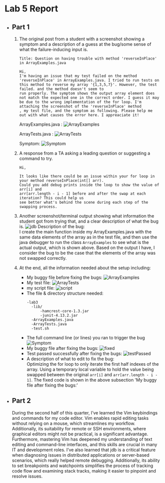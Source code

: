 # **Lab 5 Report**
* ## **Part 1**
  1. The original post from a student with a screenshot showing a symptom and a description of a guess at the bug/some sense of what the failure-inducing input is.
     ```
     Title: Question on having trouble with method 'reverseInPlace' in ArrayExamples.java

     Hi,
     I'm having an issue that my test failed on the method 'reverseInPlace' in ArrayExamples.java. I tried to run tests on this method to reverse my array '{1,3,5,7}'. However, the test failed. and the method doesn't seem to
     run properly. The symptom shows the output array element does not match the expected one in the correct order. I guess it may be due to the wrong implementation of the for loop. I'm attaching the screenshot of the 'reverseInPlace' method
     , my test file, and the symptom as following. Please help me out with what causes the error here. I appreaciate it!
     ```
     ArrayExamples.java :
     ![ArrayExamples](ArrayExamples.png)

     ArrayTests.java :
     ![ArrayTests](ArrayTests.png)

     Symptom:
     ![Symptom](Symptom.png)
     
  2. A response from a TA asking a leading question or suggesting a command to try.
     ```
     Hi,

     It looks like there could be an issue within your for loop in your method reverseInPlace(int[] arr).
     Could you add debug prints inside the loop to show the value of arr[i] and
     arr[arr.length - i - 1] before and after the swap at each iteration? This could help us
     see better what's behind the scene during each step of the swapping process.
     ```

  3. Another screenshot/terminal output showing what information the student got from trying that, and a clear description of what the bug is.
     ![jdb](jdb.png)
     Description of the bug:   
     I create the main function inside my ArrayExamples.java with the same data elements of the array as in the test file,
     and then use the java debugger to run the class `ArrayExamples` to see what is the actual output, which is shown above.
     Based on the output I have, I consider the bug to be the case that the elements of the array was not swapped correctly.
  4. At the end, all the information needed about the setup including:
     * My buggy file before fixing the bugs:
         ![ArrayExamples](ArrayExamples.png)
     * My test file:
         ![ArrayTests](ArrayTests.png)
     * my script file:
         ![script](script.png)
     * The file & directory structure needed:
         ```
         -lab3   
           -lib/
               -hamcrest-core-1.3.jar   
               -junit-4.13.2.jar   
           -ArrayExamples.java   
           -ArrayTests.java   
           -test.sh
         ``` 
     * The full command line (or lines) you ran to trigger the bug
         ![Symptom](Symptom.png)
     * My buggy file after fixing the bugs:
         ![fixed](fixed.png)
     * Test passed successfully after fixing the bugs:
         ![testPassed](testPassed.png)
     * A description of what to edit to fix the bug:   
       Optimizing the for loop to only iterate the first half indexes of the array. Using a temporary local variable to hold the value being swapped between the original `arr[i]` and `arr[arr.length - i - 1]`.
       The fixed code is shown in the above subsection 'My buggy file after fixing the bugs:' 
 
* ## **Part 2**
    
    During the second half of this quarter, I’ve learned the Vim keybindings and commands for my code editor. Vim enables rapid editing tasks without relying on a mouse, 
    which streamlines my workflow. Additionally, its suitability for remote or SSH environments, where graphical editors might not be practical,
    is a significant advantage. Furthermore, mastering Vim has deepened my understanding of text editing and command-line interfaces,
    and this skills are crucial in many IT and development roles.
    I’ve also learned that jdb is a critical feature when diagnosing issues in distributed applications or server-based scenarios, which really helped remote debugging.
    Additionally, its ability to set breakpoints and watchpoints simplifies the process of tracking code flow and examining stack tracks, making it easier to pinpoint and resolve issues.
